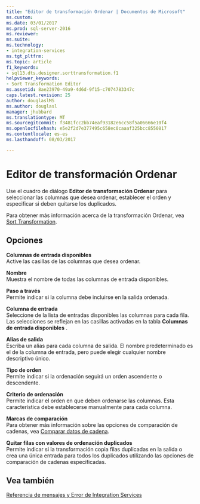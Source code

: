 ```yaml
---
title: "Editor de transformación Ordenar | Documentos de Microsoft"
ms.custom: 
ms.date: 03/01/2017
ms.prod: sql-server-2016
ms.reviewer: 
ms.suite: 
ms.technology:
- integration-services
ms.tgt_pltfrm: 
ms.topic: article
f1_keywords:
- sql13.dts.designer.sorttransformation.f1
helpviewer_keywords:
- Sort Transformation Editor
ms.assetid: 8ae23970-49a9-4d6d-9f15-c7074783347c
caps.latest.revision: 25
author: douglaslMS
ms.author: douglasl
manager: jhubbard
ms.translationtype: MT
ms.sourcegitcommit: f3481fcc2bb74eaf93182e6cc58f5a06666e10f4
ms.openlocfilehash: e5e2f2d7e377495c658ec0caaaf325bcc8550817
ms.contentlocale: es-es
ms.lasthandoff: 08/03/2017

---
```

# <a name="sort-transformation-editor"></a>Editor de transformación Ordenar
  Use el cuadro de diálogo **Editor de transformación Ordenar** para seleccionar las columnas que desea ordenar, establecer el orden y especificar si deben quitarse los duplicados.  
  
 Para obtener más información acerca de la transformación Ordenar, vea [Sort Transformation](../../../integration-services/data-flow/transformations/sort-transformation.md).  
  
## <a name="options"></a>Opciones  
 **Columnas de entrada disponibles**  
 Active las casillas de las columnas que desea ordenar.  
  
 **Nombre**  
 Muestra el nombre de todas las columnas de entrada disponibles.  
  
 **Paso a través**  
 Permite indicar si la columna debe incluirse en la salida ordenada.  
  
 **Columna de entrada**  
 Seleccione de la lista de entradas disponibles las columnas para cada fila. Las selecciones se reflejan en las casillas activadas en la tabla **Columnas de entrada disponibles** .  
  
 **Alias de salida**  
 Escriba un alias para cada columna de salida. El nombre predeterminado es el de la columna de entrada, pero puede elegir cualquier nombre descriptivo único.  
  
 **Tipo de orden**  
 Permite indicar si la ordenación seguirá un orden ascendente o descendente.  
  
 **Criterio de ordenación**  
 Permite indicar el orden en que deben ordenarse las columnas. Esta característica debe establecerse manualmente para cada columna.  
  
 **Marcas de comparación**  
 Para obtener más información sobre las opciones de comparación de cadenas, vea [Comparar datos de cadena](../../../integration-services/data-flow/comparing-string-data.md).  
  
 **Quitar filas con valores de ordenación duplicados**  
 Permite indicar si la transformación copia filas duplicadas en la salida o crea una única entrada para todos los duplicados utilizando las opciones de comparación de cadenas especificadas.  
  
## <a name="see-also"></a>Vea también  
 [Referencia de mensajes y Error de Integration Services](../../../integration-services/integration-services-error-and-message-reference.md)  
  
  
